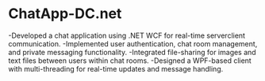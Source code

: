 # ChatApp-DC.net
-Developed a chat application using .NET WCF for real-time serverclient communication.
-Implemented user authentication, chat room management, and private messaging functionality.
-Integrated file-sharing for images and text files between users within chat rooms.
-Designed a WPF-based client with multi-threading for real-time updates and message handling.

